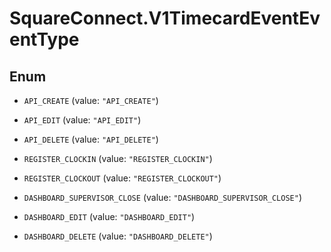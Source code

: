 # SquareConnect.V1TimecardEventEventType

## Enum


* `API_CREATE` (value: `"API_CREATE"`)

* `API_EDIT` (value: `"API_EDIT"`)

* `API_DELETE` (value: `"API_DELETE"`)

* `REGISTER_CLOCKIN` (value: `"REGISTER_CLOCKIN"`)

* `REGISTER_CLOCKOUT` (value: `"REGISTER_CLOCKOUT"`)

* `DASHBOARD_SUPERVISOR_CLOSE` (value: `"DASHBOARD_SUPERVISOR_CLOSE"`)

* `DASHBOARD_EDIT` (value: `"DASHBOARD_EDIT"`)

* `DASHBOARD_DELETE` (value: `"DASHBOARD_DELETE"`)


